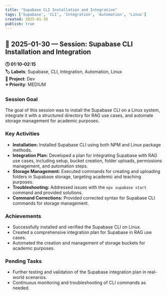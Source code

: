 ```yaml
---
title: "Supabase CLI Installation and Integration"
tags: ['Supabase', 'CLI', 'Integration', 'Automation', 'Linux']
created: 2025-01-30
publish: true
---
```


## 📅 2025-01-30 — Session: Supabase CLI Installation and Integration

**🕒 01:10–02:15**  
**🏷️ Labels**: Supabase, CLI, Integration, Automation, Linux  
**📂 Project**: Dev  
**⭐ Priority**: MEDIUM  


### Session Goal
The goal of this session was to install the Supabase CLI on a Linux system, integrate it with a structured directory for RAG use cases, and automate storage management for academic purposes.

### Key Activities
- **Installation:** Installed Supabase CLI using both NPM and Linux package methods.
- **Integration Plan:** Developed a plan for integrating Supabase with RAG use cases, including setup, bucket creation, folder uploads, permissions management, and automation steps.
- **Storage Management:** Executed commands for creating and uploading folders in Supabase storage, targeting academic and teaching purposes.
- **Troubleshooting:** Addressed issues with the `npx supabase start` command and provided solutions.
- **Command Corrections:** Provided corrected syntax for Supabase CLI commands for storage management.

### Achievements
- Successfully installed and verified the Supabase CLI on Linux.
- Created a comprehensive integration plan for Supabase in RAG use cases.
- Automated the creation and management of storage buckets for academic purposes.

### Pending Tasks
- Further testing and validation of the Supabase integration plan in real-world scenarios.
- Continuous monitoring and troubleshooting of CLI commands as needed.
